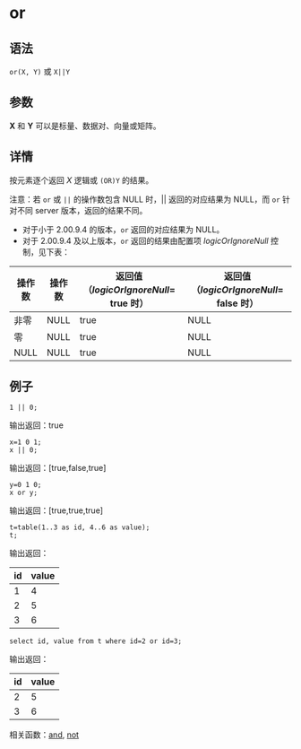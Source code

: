 # or

## 语法

`or(X, Y)` 或 `X||Y`

## 参数

**X** 和 **Y** 可以是标量、数据对、向量或矩阵。

## 详情

按元素逐个返回 *X* 逻辑或 `(OR)Y` 的结果。

注意：若 `or` 或 `||` 的操作数包含 NULL 时，||
返回的对应结果为 NULL，而 `or` 针对不同 server 版本，返回的结果不同。

* 对于小于 2.00.9.4 的版本，`or` 返回的对应结果为 NULL。
* 对于 2.00.9.4 及以上版本，`or` 返回的结果由配置项
  *logicOrIgnoreNull* 控制，见下表：

| 操作数 | 操作数 | 返回值（*logicOrIgnoreNull*= true 时） | 返回值（*logicOrIgnoreNull*= false 时） |
| --- | --- | --- | --- |
| 非零 | NULL | true | NULL |
| 零 | NULL | true | NULL |
| NULL | NULL | true | NULL |

## 例子

```
1 || 0;
```

输出返回：true

```
x=1 0 1;
x || 0;
```

输出返回：[true,false,true]

```
y=0 1 0;
x or y;
```

输出返回：[true,true,true]

```
t=table(1..3 as id, 4..6 as value);
t;
```

输出返回：

| id | value |
| --- | --- |
| 1 | 4 |
| 2 | 5 |
| 3 | 6 |

```
select id, value from t where id=2 or id=3;
```

输出返回：

| id | value |
| --- | --- |
| 2 | 5 |
| 3 | 6 |

相关函数：[and](../a/and.html), [not](../n/not.html)


